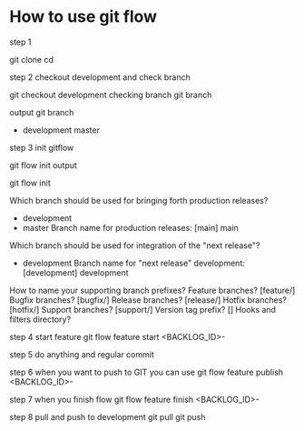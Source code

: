 # How to use git flow
step 1

git clone <GIT URL>
cd <DIRRECTORY>

 
step 2 checkout development and check branch

git checkout development
checking branch
git branch

output
git branch
* development
  master

 
step 3 init gitflow

git flow init
output

 git flow init

Which branch should be used for bringing forth production releases?
   - development
   - master
Branch name for production releases: [main] main

Which branch should be used for integration of the "next release"?
   - development
Branch name for "next release" development: [development] development

How to name your supporting branch prefixes?
Feature branches? [feature/] 
Bugfix branches? [bugfix/] 
Release branches? [release/] 
Hotfix branches? [hotfix/] 
Support branches? [support/] 
Version tag prefix? [] 
Hooks and filters directory?  


step 4 start feature
git flow feature start <BACKLOG_ID>-<TASKNAME>


step 5  do anything and regular commit
 

step 6 when you want to push to GIT you can use
git flow feature publish <BACKLOG_ID>-<TASKNAME>
 

step 7 when you finish flow
git flow feature finish <BACKLOG_ID>-<TASKNAME>
 

step 8 pull and push to development
git pull
git push
